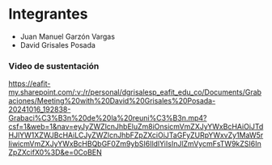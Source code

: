 # Integrantes
- Juan Manuel Garzón Vargas
- David Grisales Posada


### Video de sustentación ###
https://eafit-my.sharepoint.com/:v:/r/personal/dgrisalesp_eafit_edu_co/Documents/Grabaciones/Meeting%20with%20David%20Grisales%20Posada-20241016_192838-Grabaci%C3%B3n%20de%20la%20reuni%C3%B3n.mp4?csf=1&web=1&nav=eyJyZWZlcnJhbEluZm8iOnsicmVmZXJyYWxBcHAiOiJTdHJlYW1XZWJBcHAiLCJyZWZlcnJhbFZpZXciOiJTaGFyZURpYWxvZy1MaW5rIiwicmVmZXJyYWxBcHBQbGF0Zm9ybSI6IldlYiIsInJlZmVycmFsTW9kZSI6InZpZXcifX0%3D&e=0CoBEN
